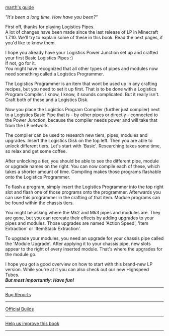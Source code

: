 <!---
title: Logistics Pipes Quick Start
--->

[marth's guide](page://dev_zero_guides/index.md)

*"It's been a long time. How have you been?"*

First off, thanks for playing Logistics Pipes.<br>
A lot of changes have been made since the last release of LP in Minecraft 1.7.10. We'll try to explain some of these in this book. Read the next pages, if you'd like to know them.

I hope you already have your Logistics Power Junction set up and crafted your first Basic Logistics Pipes :)<br>
If not, go for it.<br>
You might have recognized that all other types of pipes and modules now need something called a Logistics Programmer.

The Logistics Programmer is an item that wont be used up in any crafting recipes, but you need to set it up first. That is to be done with a Logistics Program Compiler. I know, I know, it sounds complicated. But it really isn't. Craft both of these and a Logistics Disk.

Now you place the Logistics Program Compiler (further just compiler) next to a Logistics Basic Pipe that is - by other pipes or directly - connected to the Power Junction, because the compiler needs power and will take that from the LP network.

The compiler can be used to research new tiers, pipes, modules and upgrades. Insert the Logistics Disk on the top left. Then you are able to unlock different tiers. Let's start with 'Basic'. Researching takes some time, so relax and get some coffee.

After unlocking a tier, you should be able to see the different pipe, module or upgrade names on the right. You can now compile each of these, which takes a shorter amount of time. Compiling makes those programs flashable onto the Logistics Programmer.

To flash a program, simply insert the Logistics Programmer into the top right slot and flash one of those programs onto the programmer. Afterwards you can use this programmer in the crafting of that item. Module programs can be found within the chassis tiers.

You might be asking where the Mk2 and Mk3 pipes and modules are. They are gone, but you can recreate their effects by adding upgrades to your pipes and modules. Those upgrades are named 'Action Speed', 'Item Extraction' or 'ItemStack Extraction'.

To upgrade your modules, you need an upgrade for your chassis pipe called the 'Module Upgrade'. After applying it to your chassis pipe, new slots appear to the right of every inserted module. That's where the upgrades for the module go.

I hope you got a good overview on how to start with this brand-new LP version. While you're at it you can also check out our new Highspeed Tubes. \
***But most importantly: Have fun!***

---

[Bug Reports](https://github.com/RS485/LogisticsPipes/issues)

---

[Official Builds](https://ci.rs485.network)

---

[Help us improve this book](https://github.com/RS485/LogisticsPipes/wiki/How-does-the-guide-book-work-and-how-to-create-content)

---

